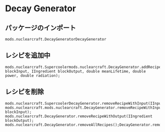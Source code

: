 # Decay Generator

## パッケージのインポート
`mods.nuclearcraft.DecayGeneratorDecayGenerator`

## レシピを追加中
```zenscript
mods.nuclearcraft.Supercoolermods.nuclearcraft.DecayGenerator.addRecipe(IIngredient blockInput, IIngredient blockOutput, double meanLifetime, double power, double radiation);
```

## レシピを削除
```zenscript
mods.nuclearcraft.SupercoolerDecayGenerator.removeRecipeWithInput(IInput));
mods.nuclearcraft.mods.nuclearcraft.DecayGenerator.removeRecipeWithInput(IIngredient blockInput);
mods.nuclearcraft.DecayGenerator.removeRecipeWithOutput(IIngredient blockOutput);
mods.nuclearcraft.DecayGenerator.removeAllRecipes();DecayGenerator.removeAllRecipes();
```